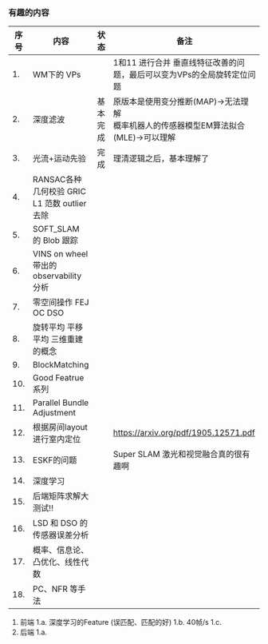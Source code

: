<!--
 * @Author: Liu Weilong
 * @Date: 2021-01-29 16:41:49
 * @LastEditors: Liu Weilong
 * @LastEditTime: 2021-04-10 15:05:26
 * @FilePath: /3rd-test-learning/record/learning_task/week_plan_collection_2021/interesting_target.md
 * @Description: 
-->
### 有趣的内容
序号|内容|状态|备注
---|---|---|---
1. |WM下的 VPs|| 1和11 进行合并 垂直线特征改善的问题，最后可以变为VPs的全局旋转定位问题
2. |深度滤波|基本完成|原版本是使用变分推断(MAP)->无法理解<br>概率机器人的传感器模型EM算法拟合(MLE)->可以理解            
3. |光流+运动先验|完成|理清逻辑之后，基本理解了
4. |RANSAC各种几何校验 GRIC <br>L1 范数 outlier 去除||
5. |SOFT_SLAM 的 Blob 跟踪||
6. |VINS on wheel 带出的 observability 分析||
7. |零空间操作 FEJ OC DSO||
8. |旋转平均 平移平均 三维重建的概念||
9. |BlockMatching||
10. |Good Featrue系列||
11. |Parallel Bundle Adjustment ||
12. |根据房间layout 进行室内定位||https://arxiv.org/pdf/1905.12571.pdf
13. |ESKF的问题||Super SLAM 激光和视觉融合真的很有趣啊
14. |深度学习||
15. |后端矩阵求解大测试!!||
16. |LSD 和 DSO 的传感器误差分析    ||
17. |概率、信息论、凸优化、线性代数||
18. |PC、NFR 等手法||

1. 前端
   1.a. 深度学习的Feature (误匹配、匹配的好)
   1.b. 40帧/s
   1.c. 
2. 后端
   1.a. 